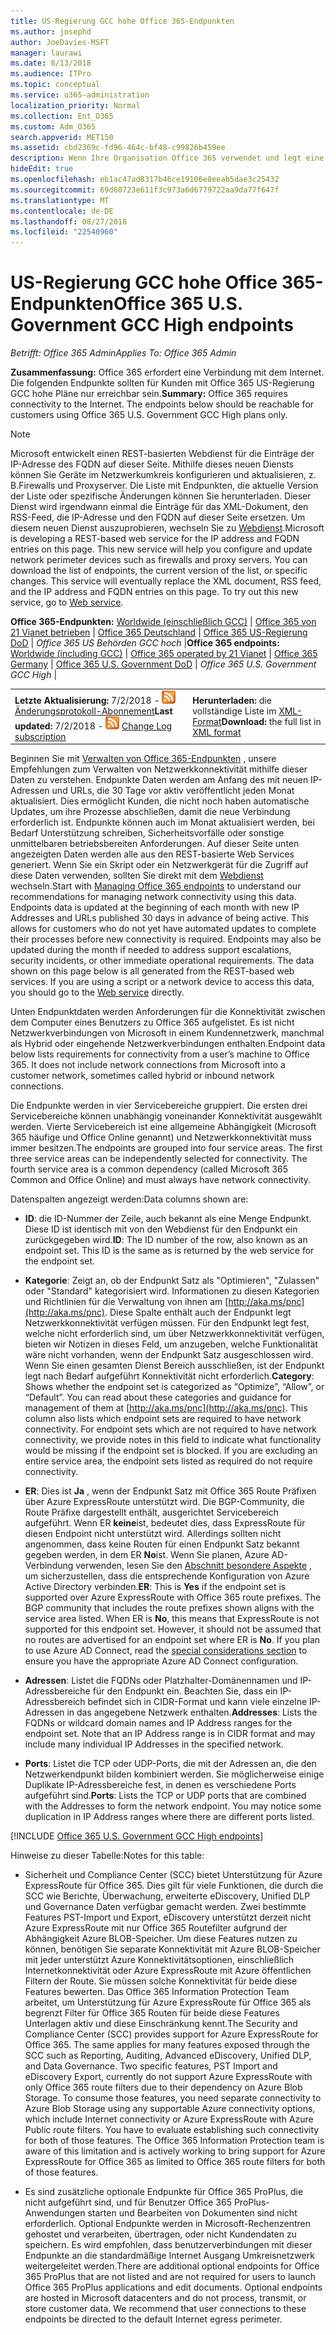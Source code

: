 ```yaml
---
title: US-Regierung GCC hohe Office 365-Endpunkten
ms.author: josephd
author: JoeDavies-MSFT
manager: laurawi
ms.date: 8/13/2018
ms.audience: ITPro
ms.topic: conceptual
ms.service: o365-administration
localization_priority: Normal
ms.collection: Ent_O365
ms.custom: Adm_O365
search.appverid: MET150
ms.assetid: cbd2369c-fd96-464c-bf48-c99826b459ee
description: Wenn Ihre Organisation Office 365 verwendet und legt eine Beschränkung auf Computern im Netzwerk aus eine Verbindung mit dem Internet, im folgenden finden Sie die Endpunkte (FQDNs, Ports, URLs, IPv4 und IPv6-Adressbereichen), die Sie einschließen sollte Ihre ausgehende zulassen Listen, um sicherzustellen, dass Ihre Computer können die Office 365 erfolgreich verwenden.
hideEdit: true
ms.openlocfilehash: eb1ac47ad8317b46ce19106e8eeab5dae3c25432
ms.sourcegitcommit: 69d60723e611f3c973a6d6779722aa9da77f647f
ms.translationtype: MT
ms.contentlocale: de-DE
ms.lasthandoff: 08/27/2018
ms.locfileid: "22540960"
---
```

# <a name="office-365-us-government-gcc-high-endpoints"></a><span data-ttu-id="e88ff-103">US-Regierung GCC hohe Office 365-Endpunkten</span><span class="sxs-lookup"><span data-stu-id="e88ff-103">Office 365 U.S. Government GCC High endpoints</span></span>

 <span data-ttu-id="e88ff-104">*Betrifft: Office 365 Admin*</span><span class="sxs-lookup"><span data-stu-id="e88ff-104">*Applies To: Office 365 Admin*</span></span>

<span data-ttu-id="e88ff-p101">**Zusammenfassung:** Office 365 erfordert eine Verbindung mit dem Internet. Die folgenden Endpunkte sollten für Kunden mit Office 365 US-Regierung GCC hohe Pläne nur erreichbar sein.</span><span class="sxs-lookup"><span data-stu-id="e88ff-p101">**Summary:** Office 365 requires connectivity to the Internet. The endpoints below should be reachable for customers using Office 365 U.S. Government GCC High plans only.</span></span>
  
> [!NOTE]
> <span data-ttu-id="e88ff-p102">Microsoft entwickelt einen REST-basierten Webdienst für die Einträge der IP-Adresse des FQDN auf dieser Seite. Mithilfe dieses neuen Diensts können Sie Geräte im Netzwerkumkreis konfigurieren und aktualisieren, z. B.Firewalls und Proxyserver. Die Liste mit Endpunkten, die aktuelle Version der Liste oder spezifische Änderungen können Sie herunterladen. Dieser Dienst wird irgendwann einmal die Einträge für das XML-Dokument, den RSS-Feed, die IP-Adresse und den FQDN auf dieser Seite ersetzen. Um diesem neuen Dienst auszuprobieren, wechseln Sie zu [Webdienst](managing-office-365-endpoints.md#webservice).</span><span class="sxs-lookup"><span data-stu-id="e88ff-p102">Microsoft is developing a REST-based web service for the IP address and FQDN entries on this page. This new service will help you configure and update network perimeter devices such as firewalls and proxy servers. You can download the list of endpoints, the current version of the list, or specific changes. This service will eventually replace the XML document, RSS feed, and the IP address and FQDN entries on this page. To try out this new service, go to [Web service](managing-office-365-endpoints.md#webservice).</span></span>
  
 <span data-ttu-id="e88ff-112">**Office 365-Endpunkten:** [Worldwide (einschließlich GCC)](urls-and-ip-address-ranges.md)  |  [Office 365 von 21 Vianet betrieben](urls-and-ip-address-ranges-21vianet.md)  | [Office 365 Deutschland](office-365-germany-endpoints.md)  | [Office 365 US-Regierung DoD](office-365-u-s-government-dod-endpoints.md) | *Office 365 US Behörden GCC hoch* |</span><span class="sxs-lookup"><span data-stu-id="e88ff-112">**Office 365 endpoints:** [Worldwide (including GCC)](urls-and-ip-address-ranges.md) | [Office 365 operated by 21 Vianet](urls-and-ip-address-ranges-21vianet.md)  | [Office 365 Germany](office-365-germany-endpoints.md)  | [Office 365 U.S. Government DoD](office-365-u-s-government-dod-endpoints.md) | *Office 365 U.S. Government GCC High* |</span></span>
  
|||
|:-----|:-----|
|<span data-ttu-id="e88ff-113">**Letzte Aktualisierung:** 7/2/2018 - ![RSS](media/5dc6bb29-25db-4f44-9580-77c735492c4b.png) [Änderungsprotokoll-Abonnement](https://aka.ms/usendpointrss)</span><span class="sxs-lookup"><span data-stu-id="e88ff-113">**Last updated:** 7/2/2018 - ![RSS](media/5dc6bb29-25db-4f44-9580-77c735492c4b.png) [Change Log subscription](https://aka.ms/usendpointrss)</span></span> <br/> |<span data-ttu-id="e88ff-114">**Herunterladen:** die vollständige Liste im [XML-Format](https://aka.ms/usdefenseendpoints)</span><span class="sxs-lookup"><span data-stu-id="e88ff-114">**Download:** the full list in [XML format](https://aka.ms/usdefenseendpoints)</span></span> <br/> |
   
 <span data-ttu-id="e88ff-p103">Beginnen Sie mit [Verwalten von Office 365-Endpunkten](managing-office-365-endpoints.md) , unsere Empfehlungen zum Verwalten von Netzwerkkonnektivität mithilfe dieser Daten zu verstehen. Endpunkte Daten werden am Anfang des mit neuen IP-Adressen und URLs, die 30 Tage vor aktiv veröffentlicht jeden Monat aktualisiert. Dies ermöglicht Kunden, die nicht noch haben automatische Updates, um ihre Prozesse abschließen, damit die neue Verbindung erforderlich ist. Endpunkte können auch im Monat aktualisiert werden, bei Bedarf Unterstützung schreiben, Sicherheitsvorfälle oder sonstige unmittelbaren betriebsbereiten Anforderungen. Auf dieser Seite unten angezeigten Daten werden alle aus den REST-basierte Web Services generiert. Wenn Sie ein Skript oder ein Netzwerkgerät für die Zugriff auf diese Daten verwenden, sollten Sie direkt mit dem [Webdienst](managing-office-365-endpoints.md#webservice) wechseln.</span><span class="sxs-lookup"><span data-stu-id="e88ff-p103">Start with [Managing Office 365 endpoints](managing-office-365-endpoints.md) to understand our recommendations for managing network connectivity using this data. Endpoints data is updated at the beginning of each month with new IP Addresses and URLs published 30 days in advance of being active. This allows for customers who do not yet have automated updates to complete their processes before new connectivity is required. Endpoints may also be updated during the month if needed to address support escalations, security incidents, or other immediate operational requirements. The data shown on this page below is all generated from the REST-based web services. If you are using a script or a network device to access this data, you should go to the [Web service](managing-office-365-endpoints.md#webservice) directly.</span></span>

<span data-ttu-id="e88ff-p104">Unten Endpunktdaten werden Anforderungen für die Konnektivität zwischen dem Computer eines Benutzers zu Office 365 aufgelistet. Es ist nicht Netzwerkverbindungen von Microsoft in einem Kundennetzwerk, manchmal als Hybrid oder eingehende Netzwerkverbindungen enthalten.</span><span class="sxs-lookup"><span data-stu-id="e88ff-p104">Endpoint data below lists requirements for connectivity from a user’s machine to Office 365. It does not include network connections from Microsoft into a customer network, sometimes called hybrid or inbound network connections.</span></span>

<span data-ttu-id="e88ff-p105">Die Endpunkte werden in vier Servicebereiche gruppiert. Die ersten drei Servicebereiche können unabhängig voneinander Konnektivität ausgewählt werden. Vierte Servicebereich ist eine allgemeine Abhängigkeit (Microsoft 365 häufige und Office Online genannt) und Netzwerkkonnektivität muss immer besitzen.</span><span class="sxs-lookup"><span data-stu-id="e88ff-p105">The endpoints are grouped into four service areas. The first three service areas can be independently selected for connectivity. The fourth service area is a common dependency (called Microsoft 365 Common and Office Online) and must always have network connectivity.</span></span>

<span data-ttu-id="e88ff-126">Datenspalten angezeigt werden:</span><span class="sxs-lookup"><span data-stu-id="e88ff-126">Data columns shown are:</span></span>

- <span data-ttu-id="e88ff-p106">**ID**: die ID-Nummer der Zeile, auch bekannt als eine Menge Endpunkt. Diese ID ist identisch mit von den Webdienst für den Endpunkt ein zurückgegeben wird.</span><span class="sxs-lookup"><span data-stu-id="e88ff-p106">**ID**: The ID number of the row, also known as an endpoint set. This ID is the same as is returned by the web service for the endpoint set.</span></span>

- <span data-ttu-id="e88ff-p107">**Kategorie**: Zeigt an, ob der Endpunkt Satz als "Optimieren", "Zulassen" oder "Standard" kategorisiert wird. Informationen zu diesen Kategorien und Richtlinien für die Verwaltung von ihnen am [http://aka.ms/pnc](http://aka.ms/pnc). Diese Spalte enthält auch der Endpunkt legt Netzwerkkonnektivität verfügen müssen. Für den Endpunkt legt fest, welche nicht erforderlich sind, um über Netzwerkkonnektivität verfügen, bieten wir Notizen in dieses Feld, um anzugeben, welche Funktionalität wäre nicht vorhanden, wenn der Endpunkt Satz ausgeschlossen wird. Wenn Sie einen gesamten Dienst Bereich ausschließen, ist der Endpunkt legt nach Bedarf aufgeführt Konnektivität nicht erforderlich.</span><span class="sxs-lookup"><span data-stu-id="e88ff-p107">**Category**: Shows whether the endpoint set is categorized as “Optimize”, “Allow”, or “Default”. You can read about these categories and guidance for management of them at [http://aka.ms/pnc](http://aka.ms/pnc). This column also lists which endpoint sets are required to have network connectivity. For endpoint sets which are not required to have network connectivity, we provide notes in this field to indicate what functionality would be missing if the endpoint set is blocked. If you are excluding an entire service area, the endpoint sets listed as required do not require connectivity.</span></span>

- <span data-ttu-id="e88ff-p108">**ER**: Dies ist **Ja** , wenn der Endpunkt Satz mit Office 365 Route Präfixen über Azure ExpressRoute unterstützt wird. Die BGP-Community, die Route Präfixe dargestellt enthält, ausgerichtet Servicebereich aufgeführt. Wenn ER **keine**ist, bedeutet dies, dass ExpressRoute für diesen Endpoint nicht unterstützt wird. Allerdings sollten nicht angenommen, dass keine Routen für einen Endpunkt Satz bekannt gegeben werden, in dem ER **No**ist. Wenn Sie planen, Azure AD-Verbindung verwenden, lesen Sie den [Abschnitt besondere Aspekte](https://docs.microsoft.com/azure/active-directory/connect/active-directory-AADconnect-instances#microsoft-azure-government-cloud) , um sicherzustellen, dass die entsprechende Konfiguration von Azure Active Directory verbinden.</span><span class="sxs-lookup"><span data-stu-id="e88ff-p108">**ER**: This is **Yes** if the endpoint set is supported over Azure ExpressRoute with Office 365 route prefixes. The BGP community that includes the route prefixes shown aligns with the service area listed. When ER is **No**, this means that ExpressRoute is not supported for this endpoint set. However, it should not be assumed that no routes are advertised for an endpoint set where ER is **No**. If you plan to use Azure AD Connect, read the [special considerations section](https://docs.microsoft.com/azure/active-directory/connect/active-directory-AADconnect-instances#microsoft-azure-government-cloud) to ensure you have the appropriate Azure AD Connect configuration.</span></span>

- <span data-ttu-id="e88ff-p109">**Adressen**: Listet die FQDNs oder Platzhalter-Domänennamen und IP-Adressbereiche für den Endpunkt ein. Beachten Sie, dass ein IP-Adressbereich befindet sich in CIDR-Format und kann viele einzelne IP-Adressen in das angegebene Netzwerk enthalten.</span><span class="sxs-lookup"><span data-stu-id="e88ff-p109">**Addresses**: Lists the FQDNs or wildcard domain names and IP Address ranges for the endpoint set. Note that an IP Address range is in CIDR format and may include many individual IP Addresses in the specified network.</span></span>
 
- <span data-ttu-id="e88ff-p110">**Ports**: Listet die TCP oder UDP-Ports, die mit der Adressen an, die den Netzwerkendpunkt bilden kombiniert werden. Sie möglicherweise einige Duplikate IP-Adressbereiche fest, in denen es verschiedene Ports aufgeführt sind.</span><span class="sxs-lookup"><span data-stu-id="e88ff-p110">**Ports**: Lists the TCP or UDP ports that are combined with the Addresses to form the network endpoint. You may notice some duplication in IP Address ranges where there are different ports listed.</span></span>
 
[!INCLUDE [Office 365 U.S. Government GCC High endpoints](./includes/office-365-u.s.-government-gcc-high-endpoints.md)]

<span data-ttu-id="e88ff-143">Hinweise zu dieser Tabelle:</span><span class="sxs-lookup"><span data-stu-id="e88ff-143">Notes for this table:</span></span>

- <span data-ttu-id="e88ff-p111">Sicherheit und Compliance Center (SCC) bietet Unterstützung für Azure ExpressRoute für Office 365. Dies gilt für viele Funktionen, die durch die SCC wie Berichte, Überwachung, erweiterte eDiscovery, Unified DLP und Governance Daten verfügbar gemacht werden. Zwei bestimmte Features PST-Import und Export, eDiscovery unterstützt derzeit nicht Azure ExpressRoute mit nur Office 365 Routefilter aufgrund der Abhängigkeit Azure BLOB-Speicher. Um diese Features nutzen zu können, benötigen Sie separate Konnektivität mit Azure BLOB-Speicher mit jeder unterstützt Azure Konnektivitätsoptionen, einschließlich Internetkonnektivität oder Azure ExpressRoute mit Azure öffentlichen Filtern der Route. Sie müssen solche Konnektivität für beide diese Features bewerten. Das Office 365 Information Protection Team arbeitet, um Unterstützung für Azure ExpressRoute für Office 365 als begrenzt Filter für Office 365 Routen für beide diese Features Unterlagen aktiv und diese Einschränkung kennt.</span><span class="sxs-lookup"><span data-stu-id="e88ff-p111">The Security and Compliance Center (SCC) provides support for Azure ExpressRoute for Office 365. The same applies for many features exposed through the SCC such as Reporting, Auditing, Advanced eDiscovery, Unified DLP, and Data Governance. Two specific features, PST Import and eDiscovery Export, currently do not support Azure ExpressRoute with only Office 365 route filters due to their dependency on Azure Blob Storage. To consume those features, you need separate connectivity to Azure Blob Storage using any supportable Azure connectivity options, which include Internet connectivity or Azure ExpressRoute with Azure Public route filters. You have to evaluate establishing such connectivity for both of those features. The Office 365 Information Protection team is aware of this limitation and is actively working to bring support for Azure ExpressRoute for Office 365 as limited to Office 365 route filters for both of those features.</span></span>

- <span data-ttu-id="e88ff-p112">Es sind zusätzliche optionale Endpunkte für Office 365 ProPlus, die nicht aufgeführt sind, und für Benutzer Office 365 ProPlus-Anwendungen starten und Bearbeiten von Dokumenten sind nicht erforderlich. Optional Endpunkte werden in Microsoft-Rechenzentren gehostet und verarbeiten, übertragen, oder nicht Kundendaten zu speichern. Es wird empfohlen, dass benutzerverbindungen mit dieser Endpunkte an die standardmäßige Internet Ausgang Umkreisnetzwerk weitergeleitet werden.</span><span class="sxs-lookup"><span data-stu-id="e88ff-p112">There are additional optional endpoints for Office 365 ProPlus that are not listed and are not required for users to launch Office 365 ProPlus applications and edit documents. Optional endpoints are hosted in Microsoft datacenters and do not process, transmit, or store customer data. We recommend that user connections to these endpoints be directed to the default Internet egress perimeter.</span></span>

